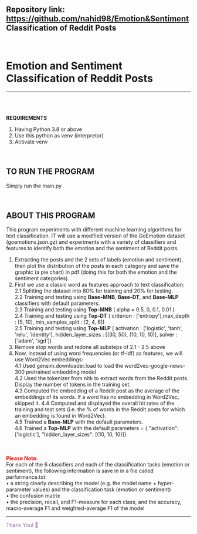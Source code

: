 
**Repository link**: https://github.com/nahid98/Emotion&Sentiment Classification of Reddit Posts
------------
<br>

# Emotion and Sentiment Classification of Reddit Posts
------------
<br>
<br>

<B>REQUIREMENTS</B>
1. Having Python 3.8 or above
2. Use this python as venv (interpretor)
3. Activate venv


<br>

<h2>TO RUN THE PROGRAM</h2>

Simply run the main.py

<br>

<h2>ABOUT THIS PROGRAM</h2>

This program experiments with different machine learning algorithms for text classification.
IT will use a modified version of the GoEmotion dataset (goemotions.json.gz) and experiments with a variety of classifiers and features
to identify both the emotion and the sentiment of Reddit posts.
<br>
1. Extracting the posts and the 2 sets of labels (emotion and sentiment), then plot the distribution
of the posts in each category and save the graphic (a pie chart) in pdf (doing this for both
the emotion and the sentiment categories).
2. First we use a classic word as features approach to text classification:
2.1 Splitting the dataset into 80% for training and 20% for testing.<br>
2.2 Training and testing using <b>Base-MNB</b>, <b>Base-DT</b>, and <b>Base-MLP</b> classifiers with default parameters.<br>
2.3 Training and testing using <b>Top-MNB</b> ( alpha = 0.5, 0, 0.1, 0.01 ) <br>
2.4 Training and testing using <b>Top-DT</b> ( criterion : ['entropy'],max_depth : [5, 10], min_samples_split : [2, 4, 6]) <br>
2.5 Training and testing using <b>Top-MLP</b> ( activation : ['logistic', 'tanh', 'relu', 'identity'], hidden_layer_sizes : [(30, 50), (10, 10, 10)], solver : ['adam', 'sgd'])<br>
3. Remove stop words and redone all substeps of 2.1 - 2.5 above
4. Now, instead of using word frequencies (or tf-idf) as features, we will use Word2Vec embeddings:<br>
4.1 Used gensim.downloader.load to load the word2vec-google-news-300 pretrained embedding model <br>
4.2 Used the tokenizer from nltk to extract words from the Reddit posts. Display the number
of tokens in the training set.<br>
4.3 Computed the embedding of a Reddit post as the average of the embeddings of its words. If
a word has no embedding in Word2Vec, skipped it.
4.4 Computed and displayed the overall hit rates of the training and test sets (i.e. the % of words
in the Reddit posts for which an embedding is found in Word2Vec).<br>
4.5 Trained a <b>Base-MLP</b> with the default parameters.<br>
4.6 Trained a <b>Top-MLP</b> with the default parameters = { "activation": ['logistic'], "hidden_layer_sizes": [(10, 10, 10)]}.<br>


<br> 


<br>

<div>
  <span style="color:red"><B>Please Note:</B></span> <br> 
For each of the 6 classifiers and each of the classification tasks (emotion or sentiment),
the following information is save in in a file called performance.txt:<br>
• a string clearly describing the model (e.g. the model name + hyper-parameter values) and the
classification task (emotion or sentiment)<br>
• the confusion matrix <br>
• the precision, recall, and F1-measure for each class, and the accuracy, macro-average F1 and
weighted-average F1 of the model <br>

---------------

<span style="color:rgb(146,106,166)"> Thank You! &#128578;</span>
  
</div>
